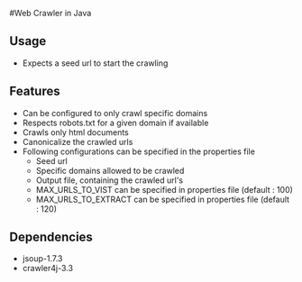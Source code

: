 #Web Crawler in Java

**Usage**
--------------
- Expects a seed url to start the crawling


**Features**
--------------
- Can be configured to only crawl specific domains
- Respects robots.txt for a given domain if available
- Crawls only html documents
- Canonicalize the crawled urls
- Following configurations can be specified in the properties file
  - Seed url
  - Specific domains allowed to be crawled 
  - Output file, containing the crawled url's
  - MAX_URLS_TO_VIST can be specified in properties file (default : 100)
  - MAX_URLS_TO_EXTRACT can be specified in properties file (default : 120)
  
**Dependencies**
--------------
- jsoup-1.7.3
- crawler4j-3.3
